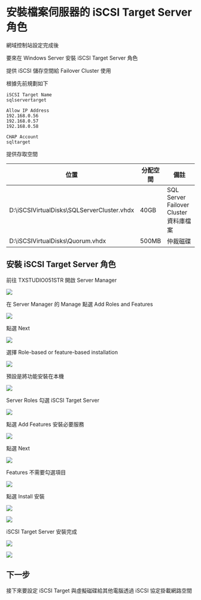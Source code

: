 
# 安裝檔案伺服器的 iSCSI Target Server 角色

網域控制站設定完成後

要來在 Windows Server 安裝 iSCSI Target Server 角色

提供 iSCSI 儲存空間給 Failover Cluster 使用

根據先前規劃如下

```
iSCSI Target Name
sqlservertarget

Allow IP Address
192.168.0.56
192.168.0.57
192.168.0.58

CHAP Account
sqltarget
```

提供存取空間

|位置|分配空間|備註|
|--|--|--|
|D:\iSCSIVirtualDisks\SQLServerCluster.vhdx|40GB|SQL Server Failover Cluster 資料庫檔案|
|D:\iSCSIVirtualDisks\Quorum.vhdx|500MB|仲裁磁碟|


## 安裝 iSCSI Target Server 角色

前往 TXSTUDIO051STR 開啟 Server Manager

![](https://raw.githubusercontent.com/txstudio/2020-12th-ironman/master/images/08/screenshot-01.png)

在 Server Manager 的 Manage 點選 Add Roles and Features

![](https://raw.githubusercontent.com/txstudio/2020-12th-ironman/master/images/08/screenshot-02.png)

點選 Next

![](https://raw.githubusercontent.com/txstudio/2020-12th-ironman/master/images/08/screenshot-03.png)

選擇 Role-based or feature-based installation

![](https://raw.githubusercontent.com/txstudio/2020-12th-ironman/master/images/08/screenshot-04.png)

預設是將功能安裝在本機

![](https://raw.githubusercontent.com/txstudio/2020-12th-ironman/master/images/08/screenshot-05.png)

Server Roles 勾選 iSCSI Target Server

![](https://raw.githubusercontent.com/txstudio/2020-12th-ironman/master/images/08/screenshot-06.png)

點選 Add Features 安裝必要服務

![](https://raw.githubusercontent.com/txstudio/2020-12th-ironman/master/images/08/screenshot-07.png)

點選 Next

![](https://raw.githubusercontent.com/txstudio/2020-12th-ironman/master/images/08/screenshot-08.png)

Features 不需要勾選項目

![](https://raw.githubusercontent.com/txstudio/2020-12th-ironman/master/images/08/screenshot-09.png)

點選 Install 安裝

![](https://raw.githubusercontent.com/txstudio/2020-12th-ironman/master/images/08/screenshot-10.png)

![](https://raw.githubusercontent.com/txstudio/2020-12th-ironman/master/images/08/screenshot-11.png)

iSCSI Target Server 安裝完成

![](https://raw.githubusercontent.com/txstudio/2020-12th-ironman/master/images/08/screenshot-12.png)

![](https://raw.githubusercontent.com/txstudio/2020-12th-ironman/master/images/08/screenshot-13.png)

## 下一步

接下來要設定 iSCSI Target 與虛擬磁碟給其他電腦透過 iSCSI 協定掛載網路空間


